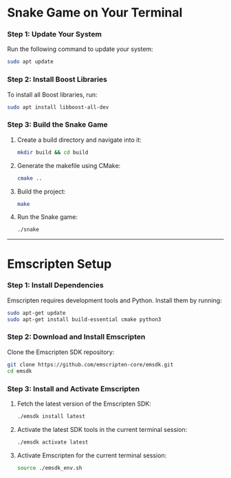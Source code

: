 # Snake Game on Your Terminal

### Step 1: Update Your System

Run the following command to update your system:

```bash
sudo apt update
```

### Step 2: Install Boost Libraries

To install all Boost libraries, run:

```bash
sudo apt install libboost-all-dev
```

### Step 3: Build the Snake Game

1. Create a build directory and navigate into it:

   ```bash
   mkdir build && cd build
   ```

2. Generate the makefile using CMake:

   ```bash
   cmake ..
   ```

3. Build the project:

   ```bash
   make
   ```

4. Run the Snake game:

   ```bash
   ./snake
   ```

---

# Emscripten Setup

### Step 1: Install Dependencies

Emscripten requires development tools and Python. Install them by running:

```bash
sudo apt-get update
sudo apt-get install build-essential cmake python3
```

### Step 2: Download and Install Emscripten

Clone the Emscripten SDK repository:

```bash
git clone https://github.com/emscripten-core/emsdk.git
cd emsdk
```

### Step 3: Install and Activate Emscripten

1. Fetch the latest version of the Emscripten SDK:

   ```bash
   ./emsdk install latest
   ```

2. Activate the latest SDK tools in the current terminal session:

   ```bash
   ./emsdk activate latest
   ```

3. Activate Emscripten for the current terminal session:

   ```bash
   source ./emsdk_env.sh
   ```
